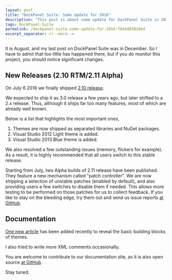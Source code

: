 ```yaml
---
layout: post
title: "DockPanel Suite: Some Update for 2016"
description: "This post is about some update for DockPanel Suite in 2016."
tags: DockPanel-Suite
permalink: /dockpanel-suite-some-update-for-2016-f04dd830106d
excerpt_separator: <!--more-->
---
```

It is August, and my last post on DockPanel Suite was in December. So I have to admit that too little has happened there, but if you do monitor this project, you should notice significant changes.
<!--more-->

## New Releases (2.10 RTM/2.11 Alpha)

On July 6 2016 we finally shipped [2.10 release](https://www.nuget.org/packages/DockPanelSuite/).

We expected to ship it as 3.0 release a few years ago, but later shifted to a 2.x release. Thus, although it ships far too many features, most of which are already well known.

Below is a list that highlights the most important ones,

1. Themes are now shipped as separated libraries and NuGet packages.
1. Visual Studio 2012 Light theme is added.
1. Visual Studio 2013 Blue theme is added.

We also resolved a few outstanding issues (memory, flickers for example). As a result, it is highly recommended that all users switch to this stable release.

Starting from July, two Alpha builds of 2.11 release have been published. They feature a new mechanism called "patch controller". We are now shipping a selection of unstable patches (enabled by default), and also providing users a few switches to disable them if needed. This allows more testing to be performed on those patches for us to collect feedback. If you like to stay on the bleeding edge, try them out and send us issue reports [at GitHub](https://github.com/dockpanelsuite/dockpanelsuite/issues).

## Documentation

[One new article](http://docs.dockpanelsuite.com/themes/basics.html) has been added recently to reveal the basic building blocks of themes.

I also tried to write more XML comments occasionally.

You are welcome to contribute to our documentation site, as it is also open source [at GitHub](https://github.com/dockpanelsuite/dockpanelsuite_docs).

Stay tuned.
